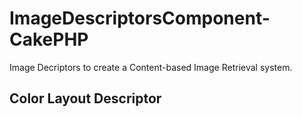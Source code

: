 # ImageDescriptorsComponent-CakePHP

Image Decriptors to create a Content-based Image Retrieval system.

## Color Layout Descriptor 
